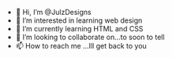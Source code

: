 - 👋 Hi, I’m @JulzDesigns
- 👀 I’m interested in learning web design
- 🌱 I’m currently learning HTML and CSS
- 💞️ I’m looking to collaborate on...to soon to tell
- 📫 How to reach me ...Ill get back to you

<!---
JulzDesigns/JulzDesigns is a ✨ special ✨ repository because its `README.md` (this file) appears on your GitHub profile.
You can click the Preview link to take a look at your changes.
--->
